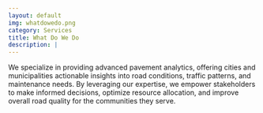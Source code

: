 ```yaml
---
layout: default
img: whatdowedo.png
category: Services
title: What Do We Do
description: |
---
```

  We specialize in providing advanced pavement analytics, offering cities and municipalities actionable insights into road conditions, traffic patterns, and maintenance needs. By leveraging our expertise, we empower stakeholders to make informed decisions, optimize resource allocation, and improve overall road quality for the communities they serve.